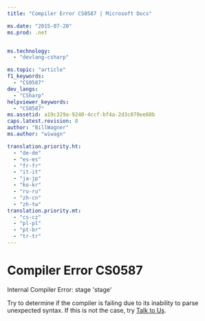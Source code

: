 ```yaml
---
title: "Compiler Error CS0587 | Microsoft Docs"

ms.date: "2015-07-20"
ms.prod: .net


ms.technology: 
  - "devlang-csharp"

ms.topic: "article"
f1_keywords: 
  - "CS0587"
dev_langs: 
  - "CSharp"
helpviewer_keywords: 
  - "CS0587"
ms.assetid: a19c329a-9240-4ccf-bf4a-2d3c070ee68b
caps.latest.revision: 8
author: "BillWagner"
ms.author: "wiwagn"

translation.priority.ht: 
  - "de-de"
  - "es-es"
  - "fr-fr"
  - "it-it"
  - "ja-jp"
  - "ko-kr"
  - "ru-ru"
  - "zh-cn"
  - "zh-tw"
translation.priority.mt: 
  - "cs-cz"
  - "pl-pl"
  - "pt-br"
  - "tr-tr"
---
```

# Compiler Error CS0587
Internal Compiler Error: stage 'stage'  
  
 Try to determine if the compiler is failing due to its inability to parse unexpected syntax. If this is not the case, try [Talk to Us](https://docs.microsoft.com/visualstudio/ide/talk-to-us).
